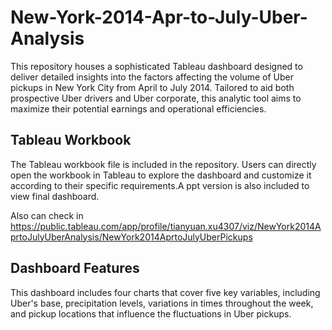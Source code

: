 # New-York-2014-Apr-to-July-Uber-Analysis
This repository houses a sophisticated Tableau dashboard designed to deliver detailed insights into the factors affecting the volume of Uber pickups in New York City from April to July 2014. Tailored to aid both prospective Uber drivers and Uber corporate, this analytic tool aims to maximize their potential earnings and operational efficiencies.
## Tableau Workbook
The Tableau workbook file is included in the repository. Users can directly open the workbook in Tableau to explore the dashboard and customize it according to their specific requirements.A ppt version is also included to view final dashboard.

Also can check in https://public.tableau.com/app/profile/tianyuan.xu4307/viz/NewYork2014AprtoJulyUberAnalysis/NewYork2014AprtoJulyUberPickups
## Dashboard Features
This dashboard includes four charts that cover five key variables, including Uber's base, precipitation levels, variations in times throughout the week, and pickup locations that influence the fluctuations in Uber pickups.
